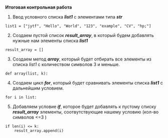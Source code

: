 **Итоговая контрольная работа**

1. Ввод условного списка _**list1**_ с элементами типа _**str**_
```
list1 = ["jytf", "Hello", "World", "123", "example", "CV", "hp;"]
```
2. Создаем пустой список _**result_array**_, в который будем добавлять нужные нам элементы списка _**list1**_
``` 
result_array = []
```
3. Создаем метод _**array**_, который будет отбирать все элементы из списка *list1* с количеством символов 3 и меньше.
```
def array(list, k):
```
4. Создаем цикл _**for**_, который будет сравнивать элементы списка _**list1**_ с дальнейшим условием.
```
for i in list:
```
5. Добавляем условие _**if**_, которое будет добавлять к пустому списку _**result_array**_ элементы, соотвутствующие нашему условию (кол-во символов <=3 )
```
if len(i) <= k:
    result_array.append(i)
```

